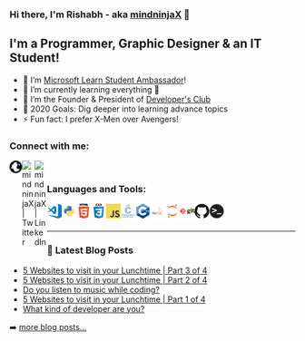 ### Hi there, I'm Rishabh - aka [mindninjaX](https://bit.ly/rishabh-singh) 👋

## I'm a Programmer, Graphic Designer & an IT Student!

- 🔭 I’m [Microsoft Learn Student Ambassador](https://studentambassadors.microsoft.com/en-US/profile/62034)!
- 🌱 I’m currently learning everything 🤣
- 👯 I’m the Founder & President of [Developer's Club](https://bit.ly/student-developers-club)
- 🥅 2020 Goals: Dig deeper into learning advance topics
- ⚡ Fun fact: I prefer X-Men over Avengers!

### Connect with me:

[<img align="left" alt="bit.ly/rishabh-singh" width="22px" src="https://raw.githubusercontent.com/iconic/open-iconic/master/svg/globe.svg" />][website]
[<img align="left" alt="mindninjaX | Twitter" width="22px" src="https://cdn.jsdelivr.net/npm/simple-icons@v3/icons/twitter.svg" />][twitter]
[<img align="left" alt="mindninjaX | LinkedIn" width="22px" src="https://cdn.jsdelivr.net/npm/simple-icons@v3/icons/linkedin.svg" />][linkedin]

<br />

### Languages and Tools:

<img align="left" alt="Visual Studio Code" width="26px" src="https://raw.githubusercontent.com/github/explore/80688e429a7d4ef2fca1e82350fe8e3517d3494d/topics/visual-studio-code/visual-studio-code.png" />
<img align="left" alt="Sass" width="26px" src="https://raw.githubusercontent.com/github/explore/80688e429a7d4ef2fca1e82350fe8e3517d3494d/topics/python/python.png" />
<img align="left" alt="HTML5" width="26px" src="https://raw.githubusercontent.com/github/explore/80688e429a7d4ef2fca1e82350fe8e3517d3494d/topics/html/html.png" />
<img align="left" alt="CSS3" width="26px" src="https://raw.githubusercontent.com/github/explore/80688e429a7d4ef2fca1e82350fe8e3517d3494d/topics/css/css.png" />
<img align="left" alt="JavaScript" width="26px" src="https://raw.githubusercontent.com/github/explore/80688e429a7d4ef2fca1e82350fe8e3517d3494d/topics/javascript/javascript.png" />
<img align="left" alt="JavaScript" width="26px" src="https://raw.githubusercontent.com/github/explore/80688e429a7d4ef2fca1e82350fe8e3517d3494d/topics/c/c.png" />
<img align="left" alt="React" width="26px" src="https://raw.githubusercontent.com/github/explore/80688e429a7d4ef2fca1e82350fe8e3517d3494d/topics/cpp/cpp.png" />
<img align="left" alt="MySQL" width="26px" src="https://raw.githubusercontent.com/github/explore/80688e429a7d4ef2fca1e82350fe8e3517d3494d/topics/mysql/mysql.png" />
<img align="left" alt="MySQL" width="26px" src="https://raw.githubusercontent.com/github/explore/80688e429a7d4ef2fca1e82350fe8e3517d3494d/topics/jupyter-notebook/jupyter-notebook.png" />
<img align="left" alt="Git" width="26px" src="https://raw.githubusercontent.com/github/explore/80688e429a7d4ef2fca1e82350fe8e3517d3494d/topics/git/git.png" />
<img align="left" alt="GitHub" width="26px" src="https://raw.githubusercontent.com/github/explore/78df643247d429f6cc873026c0622819ad797942/topics/github/github.png" />
<img align="left" alt="Terminal" width="26px" src="https://raw.githubusercontent.com/github/explore/80688e429a7d4ef2fca1e82350fe8e3517d3494d/topics/terminal/terminal.png" />

<br />
<br />

---

### 📕 Latest Blog Posts

<!-- BLOG-POST-LIST:START -->
- [5 Websites to visit in your Lunchtime | Part 3 of 4](https://dev.to/mindninjax/5-websites-to-visit-in-your-lunchtime-part-3-of-4-59op)
- [5 Websites to visit in your Lunchtime | Part 2 of 4](https://dev.to/mindninjax/5-websites-to-visit-in-your-lunchtime-part-2-of-4-1dk2)
- [Do you listen to music while coding?](https://dev.to/mindninjax/do-you-listen-to-music-while-coding-29f0)
- [5 Websites to visit in your Lunchtime | Part 1 of 4](https://dev.to/mindninjax/5-websites-to-visit-in-your-lunchtime-part-1-of-4-3o6b)
- [What kind of developer are you?](https://dev.to/mindninjax/frontend-backend-or-full-stack-which-one-you-love-most-364p)
<!-- BLOG-POST-LIST:END -->

➡️ [more blog posts...](https://dev.to/feed/mindninjax)



[website]: https://bit.ly/rishabh-singh
[twitter]: https://twitter.com/mindninjaX
[linkedin]: https://linkedin.com/in/mindninjax
